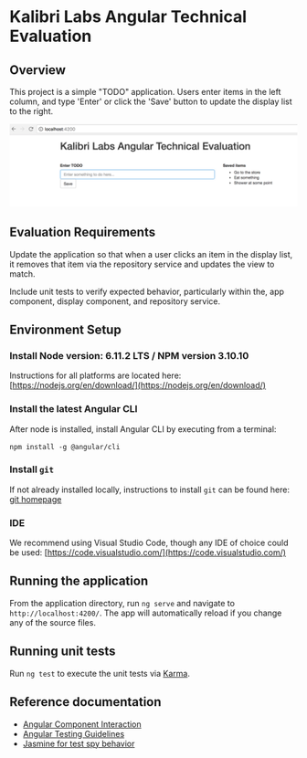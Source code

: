 # Kalibri Labs Angular Technical Evaluation

## Overview

This project is a simple "TODO" application.  Users enter items in the left column, and type 'Enter' or click the 'Save' button to update the display list to the right.

![Screenshot of evaluation](/screenshot.png?raw=true "Screenshot of evaluation")

## Evaluation Requirements

Update the application so that when a user clicks an item in the display list, it removes that item via the repository service and updates the view to match.

Include unit tests to verify expected behavior, particularly within the, app component, display component, and repository service.  

## Environment Setup

### Install Node version: 6.11.2 LTS / NPM version 3.10.10
Instructions for all platforms are located here: [https://nodejs.org/en/download/](https://nodejs.org/en/download/)

### Install the latest Angular CLI  
After node is installed, install Angular CLI by executing from a terminal:

    npm install -g @angular/cli

### Install `git`
If not already installed locally, instructions to install `git` can be found here: [git homepage](https://git-scm.com/book/en/v2/Getting-Started-Installing-Git)

### IDE
We recommend using Visual Studio Code, though any IDE of choice could be used: [https://code.visualstudio.com/](https://code.visualstudio.com/)

## Running the application

From the application directory, run `ng serve` and navigate to `http://localhost:4200/`. The app will automatically reload if you change any of the source files.

## Running unit tests

Run `ng test` to execute the unit tests via [Karma](https://karma-runner.github.io).

## Reference documentation

* [Angular Component Interaction](https://angular.io/guide/component-interaction)
* [Angular Testing Guidelines](https://angular.io/guide/testing)
* [Jasmine for test spy behavior](https://jasmine.github.io/2.6/introduction.html) 
